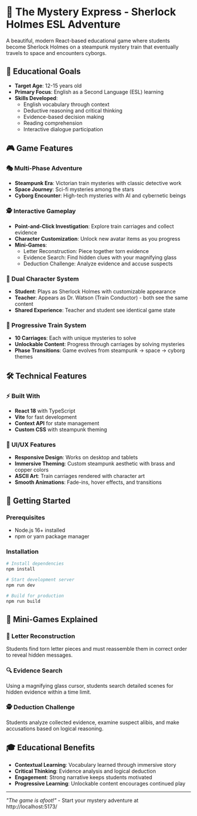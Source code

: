 # 🚂 The Mystery Express - Sherlock Holmes ESL Adventure

A beautiful, modern React-based educational game where students become Sherlock Holmes on a steampunk mystery train that eventually travels to space and encounters cyborgs.

## 🎯 Educational Goals

- **Target Age**: 12-15 years old
- **Primary Focus**: English as a Second Language (ESL) learning
- **Skills Developed**:
  - English vocabulary through context
  - Deductive reasoning and critical thinking
  - Evidence-based decision making
  - Reading comprehension
  - Interactive dialogue participation

## 🎮 Game Features

### 🎭 Multi-Phase Adventure
- **Steampunk Era**: Victorian train mysteries with classic detective work
- **Space Journey**: Sci-fi mysteries among the stars
- **Cyborg Encounter**: High-tech mysteries with AI and cybernetic beings

### 🕵️ Interactive Gameplay
- **Point-and-Click Investigation**: Explore train carriages and collect evidence
- **Character Customization**: Unlock new avatar items as you progress
- **Mini-Games**:
  - Letter Reconstruction: Piece together torn evidence
  - Evidence Search: Find hidden clues with your magnifying glass
  - Deduction Challenge: Analyze evidence and accuse suspects

### 👥 Dual Character System
- **Student**: Plays as Sherlock Holmes with customizable appearance
- **Teacher**: Appears as Dr. Watson (Train Conductor) - both see the same content
- **Shared Experience**: Teacher and student see identical game state

### 🚃 Progressive Train System
- **10 Carriages**: Each with unique mysteries to solve
- **Unlockable Content**: Progress through carriages by solving mysteries
- **Phase Transitions**: Game evolves from steampunk → space → cyborg themes

## 🛠️ Technical Features

### ⚡ Built With
- **React 18** with TypeScript
- **Vite** for fast development
- **Context API** for state management
- **Custom CSS** with steampunk theming

### 🎨 UI/UX Features
- **Responsive Design**: Works on desktop and tablets
- **Immersive Theming**: Custom steampunk aesthetic with brass and copper colors
- **ASCII Art**: Train carriages rendered with character art
- **Smooth Animations**: Fade-ins, hover effects, and transitions

## 🚀 Getting Started

### Prerequisites
- Node.js 16+ installed
- npm or yarn package manager

### Installation
```bash
# Install dependencies
npm install

# Start development server
npm run dev

# Build for production
npm run build
```

## 🎲 Mini-Games Explained

### 🧩 Letter Reconstruction
Students find torn letter pieces and must reassemble them in correct order to reveal hidden messages.

### 🔍 Evidence Search
Using a magnifying glass cursor, students search detailed scenes for hidden evidence within a time limit.

### 🕵️ Deduction Challenge
Students analyze collected evidence, examine suspect alibis, and make accusations based on logical reasoning.

## 🎓 Educational Benefits

- **Contextual Learning**: Vocabulary learned through immersive story
- **Critical Thinking**: Evidence analysis and logical deduction
- **Engagement**: Strong narrative keeps students motivated
- **Progressive Learning**: Unlockable content encourages continued play

---

*"The game is afoot!"* - Start your mystery adventure at http://localhost:5173/
